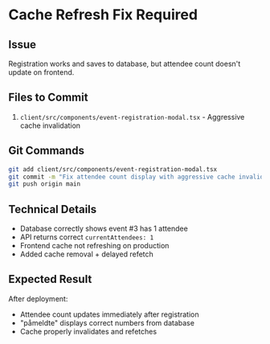 # Cache Refresh Fix Required

## Issue
Registration works and saves to database, but attendee count doesn't update on frontend.

## Files to Commit
1. `client/src/components/event-registration-modal.tsx` - Aggressive cache invalidation

## Git Commands
```bash
git add client/src/components/event-registration-modal.tsx
git commit -m "Fix attendee count display with aggressive cache invalidation"
git push origin main
```

## Technical Details
- Database correctly shows event #3 has 1 attendee
- API returns correct `currentAttendees: 1` 
- Frontend cache not refreshing on production
- Added cache removal + delayed refetch

## Expected Result
After deployment:
- Attendee count updates immediately after registration
- "påmeldte" displays correct numbers from database
- Cache properly invalidates and refetches